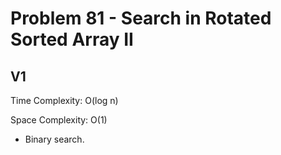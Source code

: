 # Problem 81 - Search in Rotated Sorted Array II

## V1

Time Complexity: O(log n)

Space Complexity: O(1)

- Binary search.
